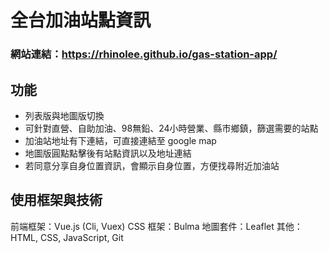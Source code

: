 # 全台加油站點資訊

### 網站連結：https://rhinolee.github.io/gas-station-app/

## 功能
* 列表版與地圖版切換
* 可針對直營、自助加油、98無鉛、24小時營業、縣市鄉鎮，篩選需要的站點
* 加油站地址有下連結，可直接連結至 google map
* 地圖版圓點點擊後有站點資訊以及地址連結
* 若同意分享自身位置資訊，會顯示自身位置，方便找尋附近加油站

## 使用框架與技術
前端框架：Vue.js (Cli, Vuex)
CSS 框架：Bulma
地圖套件：Leaflet
其他：HTML, CSS, JavaScript, Git

